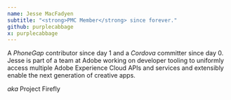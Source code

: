 ```yaml
---
name: Jesse MacFadyen
subtitle: "<strong>PMC Member</strong> since forever."
github: purplecabbage
x: purplecabbage
---
```


A _PhoneGap_ contributor since day 1 and a _Cordova_ committer since day 0.  Jesse is part of a team at Adobe working on developer tooling to uniformly access multiple Adobe Experience Cloud APIs and services and extensibly enable the next generation of creative apps.

_aka_ Project Firefly
